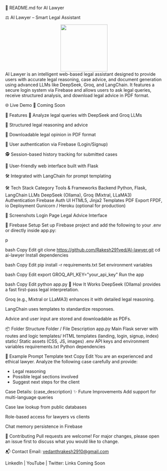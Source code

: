 📄 README.md for AI Lawyer

⚖️ AI Lawyer – Smart Legal Assistant
<div align="center"> <img height="150" src="https://media.giphy.com/media/M9gbBd9nbDrOTu1Mqx/giphy.gif" /> </div>
AI Lawyer is an intelligent web-based legal assistant designed to provide users with accurate legal reasoning, case advice, and document generation using advanced LLMs like DeepSeek, Groq, and LangChain. It features a secure login system via Firebase and allows users to ask legal queries, receive structured analysis, and download legal advice in PDF format.

🌐 Live Demo
🔗 Coming Soon

📌 Features
🧠 Analyze legal queries with DeepSeek and Groq LLMs

📜 Structured legal reasoning and advice

🧾 Downloadable legal opinion in PDF format

🔐 User authentication via Firebase (Login/Signup)

🕵️ Session-based history tracking for submitted cases

💬 User-friendly web interface built with Flask

🛠️ Integrated with LangChain for prompt templating

🛠 Tech Stack
Category	Tools & Frameworks
Backend	Python, Flask, LangChain
LLMs	DeepSeek (Ollama), Groq (Mixtral, LLaMA3)
Authentication	Firebase Auth
UI	HTML5, Jinja2 Templates
PDF Export	FPDF, io
Deployment	Gunicorn / Heroku (optional for production)

📸 Screenshots
Login Page	Legal Advice Interface

🔐 Firebase Setup
Set up Firebase project and add the following to your .env or directly inside app.py:

p

bash
Copy
Edit
git clone https://github.com/Rakesh291ved/AI-lawyer.git
cd ai-lawyer
Install dependencies

bash
Copy
Edit
pip install -r requirements.txt
Set environment variables

bash
Copy
Edit
export GROQ_API_KEY="your_api_key"
Run the app

bash
Copy
Edit
python app.py
🧠 How It Works
DeepSeek (Ollama) provides a fast first-pass legal interpretation.

Groq (e.g., Mixtral or LLaMA3) enhances it with detailed legal reasoning.

LangChain uses templates to standardize responses.

Advice and user input are stored and downloadable as PDFs.

📦 Folder Structure
Folder / File	Description
app.py	Main Flask server with routes and logic
templates/	HTML templates (landing, login, signup, index)
static/	Static assets (CSS, JS, images)
.env	API keys and environment variables
requirements.txt	Python dependencies

📄 Example Prompt Template
text
Copy
Edit
You are an experienced and ethical lawyer.
Analyze the following case carefully and provide:
- Legal reasoning
- Possible legal sections involved
- Suggest next steps for the client

Case Details:
{case_description}
✨ Future Improvements
Add support for multi-language queries

Case law lookup from public databases

Role-based access for lawyers vs clients

Chat memory persistence in Firebase

🤝 Contributing
Pull requests are welcome! For major changes, please open an issue first to discuss what you would like to change.

📬 Contact
Email: vedanthrakesh2910@gmail.com

LinkedIn | YouTube | Twitter: Links Coming Soon
